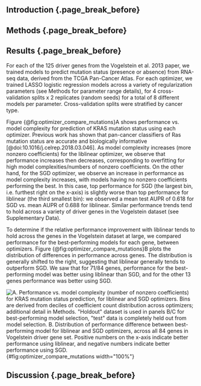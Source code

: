## Introduction {.page_break_before}

## Methods {.page_break_before}

## Results {.page_break_before}

For each of the 125 driver genes from the Vogelstein et al. 2013 paper, we trained models to predict mutation status (presence or absence) from RNA-seq data, derived from the TCGA Pan-Cancer Atlas.
For each optimizer, we trained LASSO logistic regression models across a variety of regularization parameters (see Methods for parameter range details), for 4 cross-validation splits x 2 replicates (random seeds) for a total of 8 different models per parameter.
Cross-validation splits were stratified by cancer type.

Figure {@fig:optimizer_compare_mutations}A shows performance vs. model complexity for prediction of KRAS mutation status using each optimizer.
Previous work has shown that pan-cancer classifiers of Ras mutation status are accurate and biologically informative [@doi:10.1016/j.celrep.2018.03.046].
As model complexity increases (more nonzero coefficients) for the liblinear optimizer, we observe that performance increases then decreases, corresponding to overfitting for high model complexities/numbers of nonzero coefficients.
On the other hand, for the SGD optimizer, we observe an increase in performance as model complexity increases, with models having no nonzero coefficients performing the best.
In this case, top performance for SGD (the largest bin, i.e. furthest right on the x-axis) is slightly worse than top performance for liblinear (the third smallest bin): we observed a mean test AUPR of 0.618 for SGD vs. mean AUPR of 0.688 for liblinear.
Similar performance trends tend to hold across a variety of driver genes in the Vogelstein dataset (see Supplementary Data).

To determine if the relative performance improvement with liblinear tends to hold across the genes in the Vogelstein dataset at large, we compared performance for the best-performing models for each gene, between optimizers.
Figure {@fig:optimizer_compare_mutations}B plots the distribution of differences in performance across genes.
The distribution is generally shifted to the right, suggesting that liblinear generally tends to outperform SGD.
We saw that for 71/84 genes, performance for the best-performing model was better using liblinear than SGD, and for the other 13 genes performance was better using SGD.

![
**A.** Performance vs. model complexity (number of nonzero coefficients) for KRAS mutation status prediction, for liblinear and SGD optimizers. Bins are derived from deciles of coefficient count distribution across optimizers; additional detail in Methods. "Holdout" dataset is used in panels B/C for best-performing model selection, "test" data is completely held out from model selection.
**B.** Distribution of performance difference between best-performing model for liblinear and SGD optimizers, across all 84 genes in Vogelstein driver gene set. Positive numbers on the x-axis indicate better performance using liblinear, and negative numbers indicate better performance using SGD.
](images/figure_2.png){#fig:optimizer_compare_mutations width="100%"}

## Discussion {.page_break_before}
